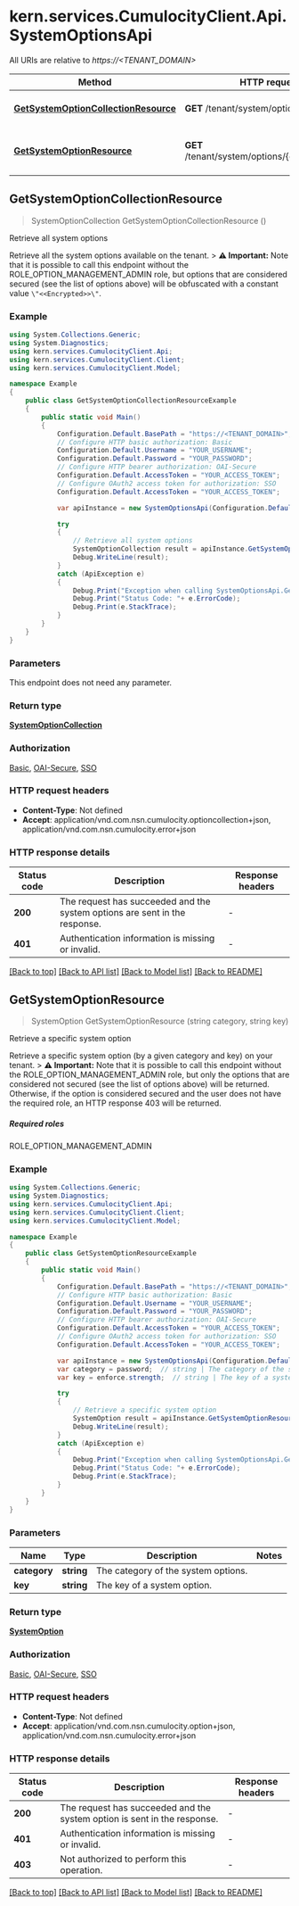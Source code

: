 # kern.services.CumulocityClient.Api.SystemOptionsApi

All URIs are relative to *https://<TENANT_DOMAIN>*

Method | HTTP request | Description
------------- | ------------- | -------------
[**GetSystemOptionCollectionResource**](SystemOptionsApi.md#getsystemoptioncollectionresource) | **GET** /tenant/system/options | Retrieve all system options
[**GetSystemOptionResource**](SystemOptionsApi.md#getsystemoptionresource) | **GET** /tenant/system/options/{category}/{key} | Retrieve a specific system option



## GetSystemOptionCollectionResource

> SystemOptionCollection GetSystemOptionCollectionResource ()

Retrieve all system options

Retrieve all the system options available on the tenant.  > **⚠️ Important:** Note that it is possible to call this endpoint without the ROLE_OPTION_MANAGEMENT_ADMIN role, but options that are considered secured (see the list of options above) will be obfuscated with a constant value `\"<<Encrypted>>\"`. 

### Example

```csharp
using System.Collections.Generic;
using System.Diagnostics;
using kern.services.CumulocityClient.Api;
using kern.services.CumulocityClient.Client;
using kern.services.CumulocityClient.Model;

namespace Example
{
    public class GetSystemOptionCollectionResourceExample
    {
        public static void Main()
        {
            Configuration.Default.BasePath = "https://<TENANT_DOMAIN>";
            // Configure HTTP basic authorization: Basic
            Configuration.Default.Username = "YOUR_USERNAME";
            Configuration.Default.Password = "YOUR_PASSWORD";
            // Configure HTTP bearer authorization: OAI-Secure
            Configuration.Default.AccessToken = "YOUR_ACCESS_TOKEN";
            // Configure OAuth2 access token for authorization: SSO
            Configuration.Default.AccessToken = "YOUR_ACCESS_TOKEN";

            var apiInstance = new SystemOptionsApi(Configuration.Default);

            try
            {
                // Retrieve all system options
                SystemOptionCollection result = apiInstance.GetSystemOptionCollectionResource();
                Debug.WriteLine(result);
            }
            catch (ApiException e)
            {
                Debug.Print("Exception when calling SystemOptionsApi.GetSystemOptionCollectionResource: " + e.Message );
                Debug.Print("Status Code: "+ e.ErrorCode);
                Debug.Print(e.StackTrace);
            }
        }
    }
}
```

### Parameters

This endpoint does not need any parameter.

### Return type

[**SystemOptionCollection**](SystemOptionCollection.md)

### Authorization

[Basic](../README.md#Basic), [OAI-Secure](../README.md#OAI-Secure), [SSO](../README.md#SSO)

### HTTP request headers

- **Content-Type**: Not defined
- **Accept**: application/vnd.com.nsn.cumulocity.optioncollection+json, application/vnd.com.nsn.cumulocity.error+json


### HTTP response details
| Status code | Description | Response headers |
|-------------|-------------|------------------|
| **200** | The request has succeeded and the system options are sent in the response. |  -  |
| **401** | Authentication information is missing or invalid. |  -  |

[[Back to top]](#)
[[Back to API list]](../README.md#documentation-for-api-endpoints)
[[Back to Model list]](../README.md#documentation-for-models)
[[Back to README]](../README.md)


## GetSystemOptionResource

> SystemOption GetSystemOptionResource (string category, string key)

Retrieve a specific system option

Retrieve a specific system option (by a given category and key) on your tenant.  > **⚠️ Important:** Note that it is possible to call this endpoint without the ROLE_OPTION_MANAGEMENT_ADMIN role, but only the options that are considered not secured (see the list of options above) will be returned. Otherwise, if the option is considered secured and the user does not have the required role, an HTTP response 403 will be returned. <section><h5>Required roles</h5> ROLE_OPTION_MANAGEMENT_ADMIN </section> 

### Example

```csharp
using System.Collections.Generic;
using System.Diagnostics;
using kern.services.CumulocityClient.Api;
using kern.services.CumulocityClient.Client;
using kern.services.CumulocityClient.Model;

namespace Example
{
    public class GetSystemOptionResourceExample
    {
        public static void Main()
        {
            Configuration.Default.BasePath = "https://<TENANT_DOMAIN>";
            // Configure HTTP basic authorization: Basic
            Configuration.Default.Username = "YOUR_USERNAME";
            Configuration.Default.Password = "YOUR_PASSWORD";
            // Configure HTTP bearer authorization: OAI-Secure
            Configuration.Default.AccessToken = "YOUR_ACCESS_TOKEN";
            // Configure OAuth2 access token for authorization: SSO
            Configuration.Default.AccessToken = "YOUR_ACCESS_TOKEN";

            var apiInstance = new SystemOptionsApi(Configuration.Default);
            var category = password;  // string | The category of the system options.
            var key = enforce.strength;  // string | The key of a system option.

            try
            {
                // Retrieve a specific system option
                SystemOption result = apiInstance.GetSystemOptionResource(category, key);
                Debug.WriteLine(result);
            }
            catch (ApiException e)
            {
                Debug.Print("Exception when calling SystemOptionsApi.GetSystemOptionResource: " + e.Message );
                Debug.Print("Status Code: "+ e.ErrorCode);
                Debug.Print(e.StackTrace);
            }
        }
    }
}
```

### Parameters


Name | Type | Description  | Notes
------------- | ------------- | ------------- | -------------
 **category** | **string**| The category of the system options. | 
 **key** | **string**| The key of a system option. | 

### Return type

[**SystemOption**](SystemOption.md)

### Authorization

[Basic](../README.md#Basic), [OAI-Secure](../README.md#OAI-Secure), [SSO](../README.md#SSO)

### HTTP request headers

- **Content-Type**: Not defined
- **Accept**: application/vnd.com.nsn.cumulocity.option+json, application/vnd.com.nsn.cumulocity.error+json


### HTTP response details
| Status code | Description | Response headers |
|-------------|-------------|------------------|
| **200** | The request has succeeded and the system option is sent in the response. |  -  |
| **401** | Authentication information is missing or invalid. |  -  |
| **403** | Not authorized to perform this operation. |  -  |

[[Back to top]](#)
[[Back to API list]](../README.md#documentation-for-api-endpoints)
[[Back to Model list]](../README.md#documentation-for-models)
[[Back to README]](../README.md)

